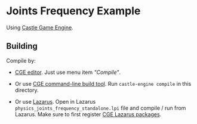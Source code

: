 # Joints Frequency Example

Using [Castle Game Engine](https://castle-engine.io/).

## Building

Compile by:

- [CGE editor](https://castle-engine.io/manual_editor.php). Just use menu item _"Compile"_.

- Or use [CGE command-line build tool](https://castle-engine.io/build_tool). Run `castle-engine compile` in this directory.

- Or use [Lazarus](https://www.lazarus-ide.org/). Open in Lazarus `physics_joints_frequency_standalone.lpi` file and compile / run from Lazarus. Make sure to first register [CGE Lazarus packages](https://castle-engine.io/documentation.php).
